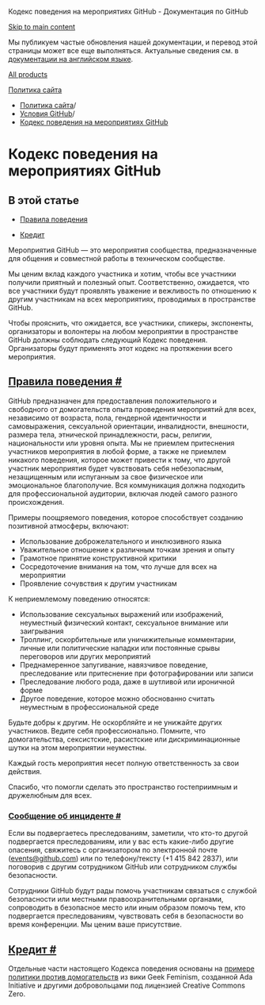 Кодекс поведения на мероприятиях GitHub - Документация по GitHub

[Skip to main content](#main-content)

Мы публикуем частые обновления нашей документации, и перевод этой страницы может все еще выполняться. Актуальные сведения см. в [документации на английском языке](/en).

[All products](/ru)

[Политика сайта](/ru/site-policy)

* [Политика сайта](/ru/site-policy)/
* [Условия GitHub](/ru/site-policy/github-terms)/
* [Кодекс поведения на мероприятиях GitHub](/ru/site-policy/github-terms/github-event-code-of-conduct)

Кодекс поведения на мероприятиях GitHub
==========

В этой статье
----------

* [Правила поведения](#code-of-conduct)

* [Кредит](#credit)

Мероприятия GitHub — это мероприятия сообщества, предназначенные для общения и совместной работы в техническом сообществе.

Мы ценим вклад каждого участника и хотим, чтобы все участники получили приятный и полезный опыт. Соответственно, ожидается, что все участники будут проявлять уважение и вежливость по отношению к другим участникам на всех мероприятиях, проводимых в пространстве GitHub.

Чтобы прояснить, что ожидается, все участники, спикеры, экспоненты, организаторы и волонтеры на любом мероприятии в пространстве GitHub должны соблюдать следующий Кодекс поведения. Организаторы будут применять этот кодекс на протяжении всего мероприятия.

[Правила поведения #](#code-of-conduct)
----------

GitHub предназначен для предоставления положительного и свободного от домогательств опыта проведения мероприятий для всех, независимо от возраста, пола, гендерной идентичности и самовыражения, сексуальной ориентации, инвалидности, внешности, размера тела, этнической принадлежности, расы, религии, национальности или уровня опыта. Мы не приемлем притеснения участников мероприятия в любой форме, а также не приемлем никакого поведения, которое может привести к тому, что другой участник мероприятия будет чувствовать себя небезопасным, незащищенным или испуганным за свое физическое или эмоциональное благополучие. Вся коммуникация должна подходить для профессиональной аудитории, включая людей самого разного происхождения.

Примеры поощряемого поведения, которое способствует созданию позитивной атмосферы, включают:

* Использование доброжелательного и инклюзивного языка
* Уважительное отношение к различным точкам зрения и опыту
* Грамотное принятие конструктивной критики
* Сосредоточение внимания на том, что лучше для всех на мероприятии
* Проявление сочувствия к другим участникам

К неприемлемому поведению относятся:

* Использование сексуальных выражений или изображений, неуместный физический контакт, сексуальное внимание или заигрывания
* Троллинг, оскорбительные или уничижительные комментарии, личные или политические нападки или постоянные срывы переговоров или других мероприятий
* Преднамеренное запугивание, навязчивое поведение, преследование или притеснение при фотографировании или записи
* Преследование любого рода, даже в шутливой или ироничной форме
* Другое поведение, которое можно обоснованно считать неуместным в профессиональной среде

Будьте добры к другим. Не оскорбляйте и не унижайте других участников. Ведите себя профессионально. Помните, что домогательства, сексистские, расистские или дискриминационные шутки на этом мероприятии неуместны.

Каждый гость мероприятия несет полную ответственность за свои действия.

Спасибо, что помогли сделать это пространство гостеприимным и дружелюбным для всех.

### [Сообщение об инциденте #](#reporting-an-incident) ###

Если вы подвергаетесь преследованиям, заметили, что кто-то другой подвергается преследованиям, или у вас есть какие-либо другие опасения, свяжитесь с организатором по электронной почте ([events@github.com](mailto:events@github.com)) или по телефону/тексту (+1 415 842 2837), или поговорив с другим сотрудником GitHub или сотрудником службы безопасности.

Сотрудники GitHub будут рады помочь участникам связаться с службой безопасности или местными правоохранительными органами, сопроводить в безопасное место или иным образом помочь тем, кто подвергается преследованиям, чувствовать себя в безопасности во время конференции. Мы ценим ваше присутствие.

[Кредит #](#credit)
----------

Отдельные части настоящего Кодекса поведения основаны на [примере политики против домогательств](https://geekfeminism.wikia.org/wiki/Conference_anti-harassment/Policy) из вики Geek Feminism, созданной Ada Initiative и другими добровольцами под лицензией Creative Commons Zero.
